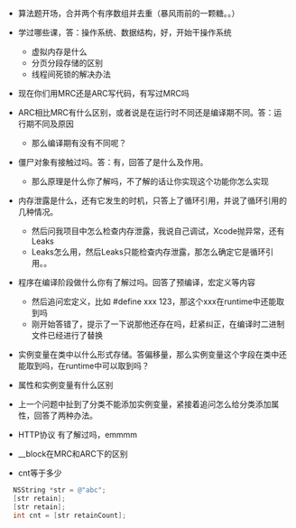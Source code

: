 - 算法题开场，合并两个有序数组并去重（暴风雨前的一颗糖。。）
- 学过哪些课，答：操作系统、数据结构，好，开始干操作系统
  - 虚拟内存是什么
  - 分页分段存储的区别
  - 线程间死锁的解决办法
- 现在你们用MRC还是ARC写代码，有写过MRC吗
- ARC相比MRC有什么区别，或者说是在运行时不同还是编译期不同。答：运行期不同及原因
  
  - 那么编译期有没有不同呢？
- 僵尸对象有接触过吗。答：有，回答了是什么及作用。
  
  - 那么原理是什么你了解吗，不了解的话让你实现这个功能你怎么实现
- 内存泄露是什么，还有它发生的时机，只答上了循环引用，并说了循环引用的几种情况。
  - 然后问我项目中怎么检查内存泄露，我说自己调试，Xcode抛异常，还有Leaks
  - Leaks怎么用，然后Leaks只能检查内存泄露，那怎么确定它是循环引用。。
- 程序在编译阶段做什么你有了解过吗。回答了预编译，宏定义等内容
  - 然后追问宏定义，比如 #define xxx 123，那这个xxx在runtime中还能取到吗
  - 刚开始答错了，提示了一下说那他还存在吗，赶紧纠正，在编译时二进制文件已经进行了替换
- 实例变量在类中以什么形式存储。答偏移量，那么实例变量这个字段在类中还能取到吗，在runtime中可以取到吗？
- 属性和实例变量有什么区别
- 上一个问题中扯到了分类不能添加实例变量，紧接着追问怎么给分类添加属性，回答了两种办法。
- HTTP协议 有了解过吗，emmmm
- __block在MRC和ARC下的区别
- cnt等于多少
```objectivec
  NSString *str = @"abc";
  [str retain];
  [str retain];
  int cnt = [str retainCount];
```

